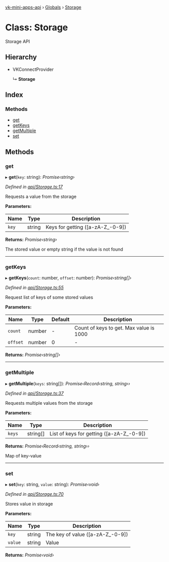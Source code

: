 [vk-mini-apps-api](../README.md) › [Globals](../globals.md) › [Storage](storage.md)

# Class: Storage

Storage API

## Hierarchy

* VKConnectProvider

  ↳ **Storage**

## Index

### Methods

* [get](storage.md#get)
* [getKeys](storage.md#getkeys)
* [getMultiple](storage.md#getmultiple)
* [set](storage.md#set)

## Methods

###  get

▸ **get**(`key`: string): *Promise‹string›*

*Defined in [api/Storage.ts:17](https://github.com/VKCOM/vk-mini-apps-api/blob/434adad/src/api/Storage.ts#L17)*

Requests a value from the storage

**Parameters:**

Name | Type | Description |
------ | ------ | ------ |
`key` | string | Keys for getting ([a-zA-Z_\-0-9])  |

**Returns:** *Promise‹string›*

The stored value or empty string if the value is not found

___

###  getKeys

▸ **getKeys**(`count`: number, `offset`: number): *Promise‹string[]›*

*Defined in [api/Storage.ts:55](https://github.com/VKCOM/vk-mini-apps-api/blob/434adad/src/api/Storage.ts#L55)*

Request list of keys of some stored values

**Parameters:**

Name | Type | Default | Description |
------ | ------ | ------ | ------ |
`count` | number | - | Count of keys to get. Max value is 1000 |
`offset` | number | 0 | - |

**Returns:** *Promise‹string[]›*

___

###  getMultiple

▸ **getMultiple**(`keys`: string[]): *Promise‹Record‹string, string››*

*Defined in [api/Storage.ts:37](https://github.com/VKCOM/vk-mini-apps-api/blob/434adad/src/api/Storage.ts#L37)*

Requests multiple values from the storage

**Parameters:**

Name | Type | Description |
------ | ------ | ------ |
`keys` | string[] | List of keys for getting ([a-zA-Z_\-0-9])  |

**Returns:** *Promise‹Record‹string, string››*

Map of key-value

___

###  set

▸ **set**(`key`: string, `value`: string): *Promise‹void›*

*Defined in [api/Storage.ts:70](https://github.com/VKCOM/vk-mini-apps-api/blob/434adad/src/api/Storage.ts#L70)*

Stores value in storage

**Parameters:**

Name | Type | Description |
------ | ------ | ------ |
`key` | string | The key of value ([a-zA-Z_\-0-9]) |
`value` | string | Value  |

**Returns:** *Promise‹void›*

